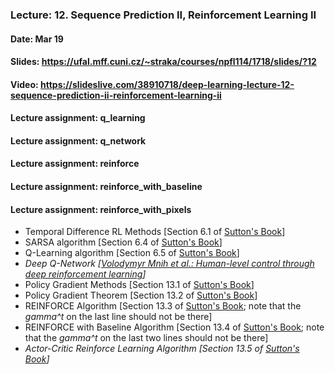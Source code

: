 ### Lecture: 12. Sequence Prediction II, Reinforcement Learning II
#### Date: Mar 19
#### Slides: https://ufal.mff.cuni.cz/~straka/courses/npfl114/1718/slides/?12
#### Video: https://slideslive.com/38910718/deep-learning-lecture-12-sequence-prediction-ii-reinforcement-learning-ii
#### Lecture assignment: q_learning
#### Lecture assignment: q_network
#### Lecture assignment: reinforce
#### Lecture assignment: reinforce_with_baseline
#### Lecture assignment: reinforce_with_pixels

- Temporal Difference RL Methods [Section 6.1 of [Sutton's Book](http://incompleteideas.net/book/bookdraft2018mar21.pdf)]
- SARSA algorithm [Section 6.4 of [Sutton's Book](http://incompleteideas.net/book/bookdraft2018mar21.pdf)]
- Q-Learning algorithm [Section 6.5 of [Sutton's Book](http://incompleteideas.net/book/bookdraft2018mar21.pdf)]
- _Deep Q-Network [[Volodymyr Mnih et al.: Human-level control through deep reinforcement learning](https://storage.googleapis.com/deepmind-data/assets/papers/DeepMindNature14236Paper.pdf)]_
- Policy Gradient Methods [Section 13.1 of [Sutton's Book](http://incompleteideas.net/book/bookdraft2018mar21.pdf)]
- Policy Gradient Theorem [Section 13.2 of [Sutton's Book](http://incompleteideas.net/book/bookdraft2018mar21.pdf)]
- REINFORCE Algorithm [Section 13.3 of [Sutton's Book](http://incompleteideas.net/book/bookdraft2018mar21.pdf); note that the _gamma^t_ on the last line should not be there]
- REINFORCE with Baseline Algorithm [Section 13.4 of [Sutton's Book](http://incompleteideas.net/book/bookdraft2018mar21.pdf); note that the *gamma^t* on the last two lines should not be there]
- _Actor-Critic Reinforce Learning Algorithm [Section 13.5 of [Sutton's Book](http://incompleteideas.net/book/bookdraft2018mar21.pdf)]_
